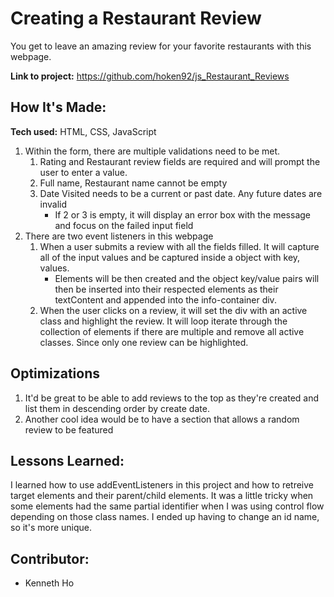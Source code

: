 # Creating a Restaurant Review

You get to leave an amazing review for your favorite restaurants with this webpage.

**Link to project:** https://github.com/hoken92/js_Restaurant_Reviews

## How It's Made:

**Tech used:** HTML, CSS, JavaScript

1. Within the form, there are multiple validations need to be met.
   1. Rating and Restaurant review fields are required and will prompt the user to enter a value.
   2. Full name, Restaurant name cannot be empty
   3. Date Visited needs to be a current or past date. Any future dates are invalid
      - If 2 or 3 is empty, it will display an error box with the message and focus on the failed input field
2. There are two event listeners in this webpage
   1. When a user submits a review with all the fields filled. It will capture all of the input values and be captured inside a object with key, values.
      - Elements will be then created and the object key/value pairs will then be inserted into their respected elements as their textContent and appended into the info-container div.
   2. When the user clicks on a review, it will set the div with an active class and highlight the review. It will loop iterate through the collection of elements if there are multiple and remove all active classes. Since only one review can be highlighted.

## Optimizations

1. It'd be great to be able to add reviews to the top as they're created and list them in descending order by create date.
2. Another cool idea would be to have a section that allows a random review to be featured

## Lessons Learned:

I learned how to use addEventListeners in this project and how to retreive target elements and their parent/child elements. It was a little tricky when some elements had the same partial identifier when I was using control flow depending on those class names. I ended up having to change an id name, so it's more unique.

## Contributor:

- Kenneth Ho
